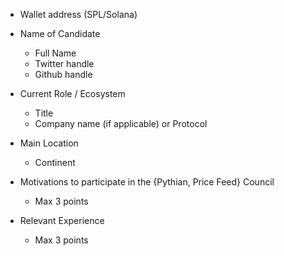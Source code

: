- Wallet address (SPL/Solana)

- Name of Candidate
  - Full Name
  - Twitter handle
  - Github handle

- Current Role / Ecosystem
  - Title
  - Company name (if applicable) or Protocol

- Main Location
  - Continent

- Motivations to participate in the {Pythian, Price Feed} Council
  - Max 3 points

- Relevant Experience
  - Max 3 points
